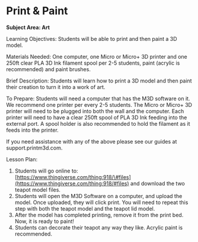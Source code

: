 # Print & Paint



**Subject Area: Art**

Learning Objectives: Students will be able to print and then paint a 3D model.

Materials Needed: One computer, one Micro or Micro+ 3D printer and one 250ft clear PLA 3D Ink filament spool per 2-5 students, paint \(acrylic is recommended\) and paint brushes.

Brief Description: Students will learn how to print a 3D model and then paint their creation to turn it into a work of art.

To Prepare: Students will need a computer that has the M3D software on it. We recommend one printer per every 2-5 students. The Micro or Micro+ 3D printer will need to be plugged into both the wall and the computer. Each printer will need to have a clear 250ft spool of PLA 3D Ink feeding into the external port. A spool holder is also recommended to hold the filament as it feeds into the printer.

If you need assistance with any of the above please see our guides at support.printm3d.com.

Lesson Plan:

1. Students will go online to: [https://www.thingiverse.com/thing:918/\#files](https://www.thingiverse.com/thing:918/#files) and download the two teapot model files.
2. Students will open the M3D Software on a computer, and upload the model. Once uploaded, they will click print. You will need to repeat this step with both the teapot model and the teapot lid model.
3. After the model has completed printing, remove it from the print bed. Now, it is ready to paint!
4. Students can decorate their teapot any way they like. Acrylic paint is recommended.

